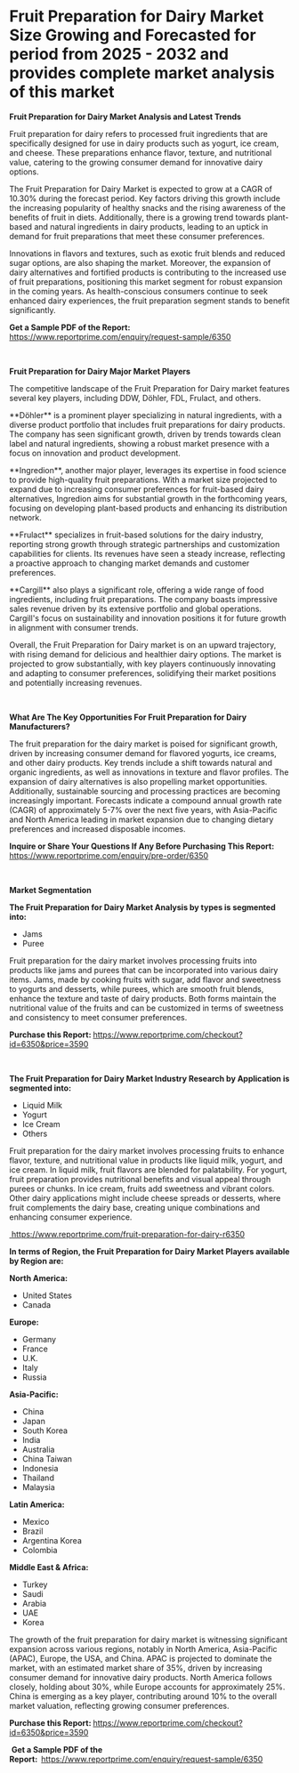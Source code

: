 <p><h1>Fruit Preparation for Dairy Market Size Growing and Forecasted for period from 2025 - 2032 and provides complete market analysis of this market</h1></p><p><strong>Fruit Preparation for Dairy Market Analysis and Latest Trends</strong></p>
<p><p>Fruit preparation for dairy refers to processed fruit ingredients that are specifically designed for use in dairy products such as yogurt, ice cream, and cheese. These preparations enhance flavor, texture, and nutritional value, catering to the growing consumer demand for innovative dairy options.</p><p>The Fruit Preparation for Dairy Market is expected to grow at a CAGR of 10.30% during the forecast period. Key factors driving this growth include the increasing popularity of healthy snacks and the rising awareness of the benefits of fruit in diets. Additionally, there is a growing trend towards plant-based and natural ingredients in dairy products, leading to an uptick in demand for fruit preparations that meet these consumer preferences. </p><p>Innovations in flavors and textures, such as exotic fruit blends and reduced sugar options, are also shaping the market. Moreover, the expansion of dairy alternatives and fortified products is contributing to the increased use of fruit preparations, positioning this market segment for robust expansion in the coming years. As health-conscious consumers continue to seek enhanced dairy experiences, the fruit preparation segment stands to benefit significantly.</p></p>
<p><strong>Get a Sample PDF of the Report:&nbsp;</strong> <a href="https://www.reportprime.com/enquiry/request-sample/6350?utm_campaign=4560&utm_medium=2&utm_source=Github&utm_content=ia&utm_term=15052025&utm_id=fruit-preparation-for-dairy">https://www.reportprime.com/enquiry/request-sample/6350</a></p>
<p>&nbsp;</p>
<p><strong>Fruit Preparation for Dairy Major Market Players</strong></p>
<p><p>The competitive landscape of the Fruit Preparation for Dairy market features several key players, including DDW, Döhler, FDL, Frulact, and others. </p><p>**Döhler** is a prominent player specializing in natural ingredients, with a diverse product portfolio that includes fruit preparations for dairy products. The company has seen significant growth, driven by trends towards clean label and natural ingredients, showing a robust market presence with a focus on innovation and product development.</p><p>**Ingredion**, another major player, leverages its expertise in food science to provide high-quality fruit preparations. With a market size projected to expand due to increasing consumer preferences for fruit-based dairy alternatives, Ingredion aims for substantial growth in the forthcoming years, focusing on developing plant-based products and enhancing its distribution network.</p><p>**Frulact** specializes in fruit-based solutions for the dairy industry, reporting strong growth through strategic partnerships and customization capabilities for clients. Its revenues have seen a steady increase, reflecting a proactive approach to changing market demands and customer preferences.</p><p>**Cargill** also plays a significant role, offering a wide range of food ingredients, including fruit preparations. The company boasts impressive sales revenue driven by its extensive portfolio and global operations. Cargill's focus on sustainability and innovation positions it for future growth in alignment with consumer trends.</p><p>Overall, the Fruit Preparation for Dairy market is on an upward trajectory, with rising demand for delicious and healthier dairy options. The market is projected to grow substantially, with key players continuously innovating and adapting to consumer preferences, solidifying their market positions and potentially increasing revenues.</p></p>
<p>&nbsp;</p>
<p><strong>What Are The Key Opportunities For Fruit Preparation for Dairy Manufacturers?</strong></p>
<p><p>The fruit preparation for the dairy market is poised for significant growth, driven by increasing consumer demand for flavored yogurts, ice creams, and other dairy products. Key trends include a shift towards natural and organic ingredients, as well as innovations in texture and flavor profiles. The expansion of dairy alternatives is also propelling market opportunities. Additionally, sustainable sourcing and processing practices are becoming increasingly important. Forecasts indicate a compound annual growth rate (CAGR) of approximately 5-7% over the next five years, with Asia-Pacific and North America leading in market expansion due to changing dietary preferences and increased disposable incomes.</p></p>
<p><strong>Inquire or Share Your Questions If Any Before Purchasing This Report:</strong> <a href="https://www.reportprime.com/enquiry/pre-order/6350?utm_campaign=4560&utm_medium=2&utm_source=Github&utm_content=ia&utm_term=15052025&utm_id=fruit-preparation-for-dairy">https://www.reportprime.com/enquiry/pre-order/6350</a></p>
<p>&nbsp;</p>
<p><strong>Market Segmentation</strong></p>
<p><strong>The Fruit Preparation for Dairy Market Analysis by types is segmented into:</strong></p>
<p><ul><li>Jams</li><li>Puree</li></ul></p>
<p><p>Fruit preparation for the dairy market involves processing fruits into products like jams and purees that can be incorporated into various dairy items. Jams, made by cooking fruits with sugar, add flavor and sweetness to yogurts and desserts, while purees, which are smooth fruit blends, enhance the texture and taste of dairy products. Both forms maintain the nutritional value of the fruits and can be customized in terms of sweetness and consistency to meet consumer preferences.</p></p>
<p><strong>Purchase this Report:&nbsp;</strong><a href="https://www.reportprime.com/checkout?id=6350&price=3590&utm_campaign=4560&utm_medium=2&utm_source=Github&utm_content=ia&utm_term=15052025&utm_id=fruit-preparation-for-dairy">https://www.reportprime.com/checkout?id=6350&price=3590</a></p>
<p>&nbsp;</p>
<p><strong>The Fruit Preparation for Dairy Market Industry Research by Application is segmented into:</strong></p>
<p><ul><li>Liquid Milk</li><li>Yogurt</li><li>Ice Cream</li><li>Others</li></ul></p>
<p><p>Fruit preparation for the dairy market involves processing fruits to enhance flavor, texture, and nutritional value in products like liquid milk, yogurt, and ice cream. In liquid milk, fruit flavors are blended for palatability. For yogurt, fruit preparation provides nutritional benefits and visual appeal through purees or chunks. In ice cream, fruits add sweetness and vibrant colors. Other dairy applications might include cheese spreads or desserts, where fruit complements the dairy base, creating unique combinations and enhancing consumer experience.</p></p>
<p><a href="https://www.reportprime.com/fruit-preparation-for-dairy-r6350?utm_campaign=4560&utm_medium=2&utm_source=Github&utm_content=ia&utm_term=15052025&utm_id=fruit-preparation-for-dairy">&nbsp;https://www.reportprime.com/fruit-preparation-for-dairy-r6350</a></p>
<p><strong>In terms of Region, the Fruit Preparation for Dairy Market Players available by Region are:</strong></p>
<p>
    <p> <strong> North America: </strong>
        <ul>
            <li>United States</li>
            <li>Canada</li>
        </ul>
        </p> 
    <p> <strong> Europe: </strong>
        <ul>
            <li>Germany</li>
            <li>France</li>
            <li>U.K.</li>
            <li>Italy</li>
            <li>Russia</li>
        </ul>
        </p> 
    <p> <strong> Asia-Pacific: </strong>
        <ul>
            <li>China</li>
            <li>Japan</li>
            <li>South Korea</li>
            <li>India</li>
            <li>Australia</li>
            <li>China Taiwan</li>
            <li>Indonesia</li>
            <li>Thailand</li>
            <li>Malaysia</li>
        </ul>
        </p> 
    <p> <strong> Latin America: </strong>
        <ul>
            <li>Mexico</li>
            <li>Brazil</li>
            <li>Argentina Korea</li>
            <li>Colombia</li>
        </ul>
        </p> 
    <p> <strong> Middle East & Africa: </strong>
        <ul>
            <li>Turkey</li>
            <li>Saudi</li>
            <li>Arabia</li>
            <li>UAE</li>
            <li>Korea</li>
        </ul>
    </p>
    </p>
<p><p>The growth of the fruit preparation for dairy market is witnessing significant expansion across various regions, notably in North America, Asia-Pacific (APAC), Europe, the USA, and China. APAC is projected to dominate the market, with an estimated market share of 35%, driven by increasing consumer demand for innovative dairy products. North America follows closely, holding about 30%, while Europe accounts for approximately 25%. China is emerging as a key player, contributing around 10% to the overall market valuation, reflecting growing consumer preferences.</p></p>
<p><strong>Purchase this Report: </strong><a href="https://www.reportprime.com/checkout?id=6350&price=3590&utm_campaign=4560&utm_medium=2&utm_source=Github&utm_content=ia&utm_term=15052025&utm_id=fruit-preparation-for-dairy">https://www.reportprime.com/checkout?id=6350&price=3590</a></p>
<p>&nbsp;<strong>Get a Sample PDF of the Report:&nbsp;&nbsp;</strong><a href="https://www.reportprime.com/enquiry/request-sample/6350?utm_campaign=4560&utm_medium=2&utm_source=Github&utm_content=ia&utm_term=15052025&utm_id=fruit-preparation-for-dairy">https://www.reportprime.com/enquiry/request-sample/6350</a></p>
<p><strong></strong></p>
<p><p></p><p></p><p></p></p>